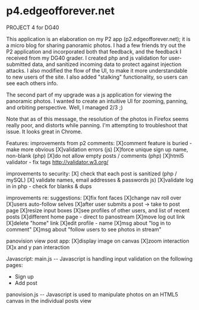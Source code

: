 p4.edgeofforever.net
====================

PROJECT 4 for DG40

This application is an elaboration on my P2 app
(p2.edgeofforever.net); it is a micro blog for sharing panoramic
photos. I had a few friends try out the P2 application and
incorporated both that feedback, and the feedback I received from my
DG40 grader. I created php and js validation for user-submitted
data, and sanitized incoming data to protect against injection
attacks. I also modified the flow of the UI, to make it more
understandable to new users of the site. I also added "stalking"
functionality, so users can see each others info.

The second part of my upgrade was a js application for viewing the
panoramic photos. I wanted to create an intuitive UI for zooming,
panning, and orbiting perspective. Well, I managed 2/3 ;) 

Note that as of this message, the resolution of the photos in Firefox
seems really poor, and distorts while panning. I'm attempting to
troubleshoot that issue. It looks great in Chrome.

Features:
  improvements from p2 comments:
[X]comment feature is buried - make more obvious
[X]validation errors (js)
[X]force unique sign up name, non-blank (php)
[X]do not allow empty posts / comments (php)
[X]html5 validator - fix tags http://validator.w3.org/

  improvements to security:
[X] check that each post is sanitized (php / mySQL)
[X] validate names, email addresses & passwords  js)
[X]validate log in in php - check for blanks & dups

  improvements re: suggestions:
[X]fix font faces
[X]change nav roll over
[X]users auto-follow selves
[X]after user submits a post -> take to post page
[X]resize input boxes
[X]see profiles of other users, and list of recent posts
[X]different home page - direct to panostream
[X]move log out link
[X]delete "home" link
[X]edit profile - name
[X]msg about "log in to comment"
[X]msg about "follow users to see photos in stream"

  panovision view post app:
[X]display image on canvas
[X]zoom interaction
[X]x and y pan interaction

Javascript:
main.js -- Javascript is handling input validation on the following pages: 
 - Sign up 
 - Add post

panovision.js -- Javascript is used to manipulate photos on an HTML5 canvas in the
individual posts view
